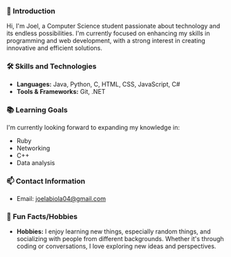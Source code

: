 ### **👋 Introduction**
Hi, I'm Joel, a Computer Science student passionate about technology and its endless possibilities. I'm currently focused on enhancing my skills in programming and web development, with a strong interest in creating innovative and efficient solutions.

### **🛠 Skills and Technologies**
- **Languages:** Java, Python, C, HTML, CSS, JavaScript, C#
- **Tools & Frameworks:** Git, .NET
  
### **📚 Learning Goals**
I'm currently looking forward to expanding my knowledge in:
- Ruby
- Networking
- C++
- Data analysis

### **📫 Contact Information**
- Email: [joelabiola04@gmail.com](mailto:joelabiola04@gmail.com)

### **🎉 Fun Facts/Hobbies**
- **Hobbies:** I enjoy learning new things, especially random things, and socializing with people from different backgrounds. Whether it's through coding or conversations, I love exploring new ideas and perspectives.

